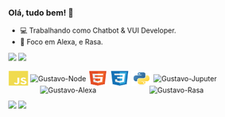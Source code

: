 ### Olá, tudo bem! 👋

- 💻 Trabalhando como Chatbot & VUI Developer.
- 🚀 Foco em Alexa, e Rasa.

 <div>
  <img height="180em" src="https://github-readme-stats.vercel.app/api?username=GustavoMarcello&show_icons=true&theme=darcula&include_all_commits=true&count_private=true"/>
  <img height="180em" src="https://github-readme-stats.vercel.app/api/top-langs/?username=GustavoMarcello&layout=compact&langs_count=7&theme=darcula"/>
</div>
  
  <div style="display: inline_block"><br>
  <img align="center" alt="Gustavo-Js" height="30" width="40" src="https://raw.githubusercontent.com/devicons/devicon/master/icons/javascript/javascript-plain.svg">
  <img align="center" alt="Gustavo-Node" height="30" width="30" src="https://cdn.worldvectorlogo.com/logos/nodejs-icon.svg">
  <img align="center" alt="Gustavo-HTML" height="30" width="40" src="https://raw.githubusercontent.com/devicons/devicon/master/icons/html5/html5-original.svg">
  <img align="center" alt="Gustavo-CSS" height="30" width="40" src="https://raw.githubusercontent.com/devicons/devicon/master/icons/css3/css3-original.svg">
  <img align="center" alt="Gustavo-Python" height="30" width="40" src="https://raw.githubusercontent.com/devicons/devicon/master/icons/python/python-original.svg">
  <img align="center" alt="Gustavo-Juputer" height="30" width="30" src="https://upload.wikimedia.org/wikipedia/commons/thumb/3/38/Jupyter_logo.svg/1767px-Jupyter_logo.svg.png">
  <img align="right" alt="Gustavo-Rasa" height="130" width="220" src="https://drcarmenmartinez.com/wp-content/uploads/2018/08/rasa_logo_horizontal_purple-1.png">
 <img align="right" alt="Gustavo-Alexa" height="150" width="220" src="https://ds6yc8t7pnx74.cloudfront.net/en-US/alexa/branding/alexa-guidelines/brand-guidelines/the-alexa-logo.thumb.800.480.png?ck=1643307294">
</div>
 
##
 
<a href="https://www.linkedin.com/in/gustavo-marcello" target="_blank"><img src="https://img.shields.io/badge/-LinkedIn-%230077B5?style=for-the-badge&logo=linkedin&logoColor=white"></a> 
<a href = "mailto:gustavo.g.marcello@gmail.com"><img src="https://img.shields.io/badge/-Gmail-%23333?style=for-the-badge&logo=gmail&logoColor=white"></a>

 
